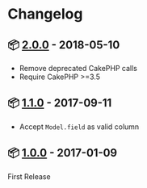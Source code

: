 # Changelog

## :package: [2.0.0](https://packagist.org/packages/chris48s/cakephp-searchable#2.0.0) - 2018-05-10

* Remove deprecated CakePHP calls
* Require CakePHP >=3.5

## :package: [1.1.0](https://packagist.org/packages/chris48s/cakephp-searchable#1.1.0) - 2017-09-11

* Accept `Model.field` as valid column

## :package: [1.0.0](https://packagist.org/packages/chris48s/cakephp-searchable#1.0.0) - 2017-01-09

First Release

